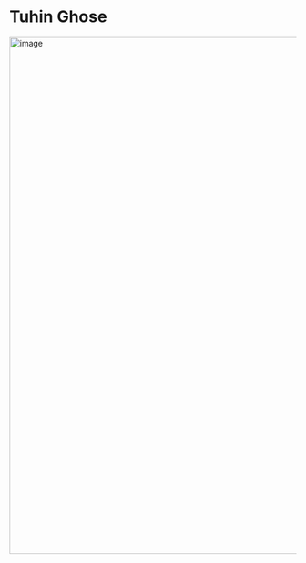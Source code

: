 # Tuhin Ghose
<img width="906" alt="image" src="https://github.com/ghosetuhin/ECE444-F2023-Assignment1/assets/71938696/c1d9e629-754d-42d7-802e-8f9259010fc7">
